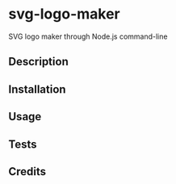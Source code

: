 # svg-logo-maker
SVG logo maker through Node.js command-line 

## Description


## Installation


## Usage


## Tests


## Credits
